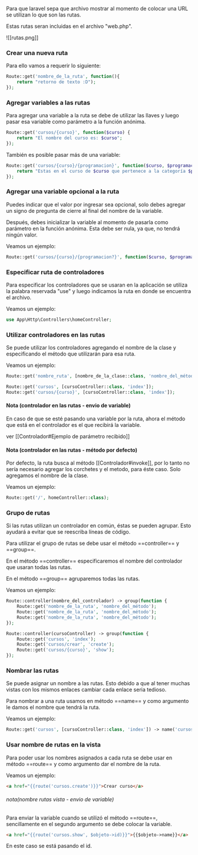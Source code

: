 Para que laravel sepa que archivo mostrar al momento de colocar una URL se utilizan lo que son las rutas.

Estas rutas seran incluidas en el archivo "web.php".

![[rutas.png]]

### Crear una nueva ruta

Para ello vamos a requerir lo siguiente:
```PHP
Route::get('nombre_de_la_ruta', function(){
	return "retorno de texto :D");
});
```
### Agregar variables a las rutas

Para agregar una variable a la ruta se debe de utilizar las llaves y luego pasar esa variable como parámetro a la función anónima.
```PHP
Route::get('cursos/{curso}', function($curso) {
	return "El nombre del curso es: $curso";
});
```
También es posible pasar más de una variable:
```PHP
Route::get('cursos/{curso}/{programacion}', function($curso, $programacion)) {
	return "Estas en el curso de $curso que pertenece a la categoría $programacion";
});
```
### Agregar una variable opcional a la ruta

Puedes indicar que el valor por ingresar sea opcional, solo debes agregar un signo de pregunta de cierre al final del nombre de la variable.

Después, debes inicializar la variable al momento de pasarla como parámetro en la función anónima. Esta debe ser nula, ya que, no tendrá ningún valor.

Veamos un ejemplo:
```PHP
Route::get('cursos/{curso}/{programacion?}', function($curso, $programacion = null))
```
### Especificar ruta de controladores
Para especificar los controladores que se usaran en la aplicación se utiliza la palabra reservada "use" y luego indicamos la ruta en donde se encuentra el archivo.

Veamos un ejemplo:
```PHP
use App\Http\Controllers\homeController;
```
### Utilizar controladores en las rutas
Se puede utilizar los controladores agregando el nombre de la clase y especificando el método que utilizarán para esa ruta.

Veamos un ejemplo:
```PHP
Route::get('nombre_ruta', [nombre_de_la_clase::class, 'nombre_del_método']);
```
```PHP
Route::get('cursos', [cursoController::class, 'index']);
Route::get('cursos/{curso}', [cursoController::class, 'index']);
```
#### Nota (controlador en las rutas - envio de variable)
En caso de que se esté pasando una variable por la ruta, ahora el método que está en el controlador es el que recibirá la variable.

ver [[Controlador#Ejemplo de parámetro recibido]]

#### Nota (controlador en las rutas - método por defecto)
Por defecto, la ruta busca al método [[Controlador#invoke]], por lo tanto no sería necesario agregar los corchetes y el metodo, para éste caso. Solo agregamos el nombre de la clase.

Veamos un ejemplo:
```PHP
Route::get('/', homeController::class);
```
### Grupo de rutas
Si las rutas utilizan un controlador en común, éstas se pueden agrupar. Esto ayudará a evitar que se reescriba líneas de código.

Para utilizar el grupo de rutas se debe usar el método ==controller== y ==group==. 

En el método ==controller== especificaremos el nombre del controlador que usaran todas las rutas.

En el método ==group== agruparemos todas las rutas.

Veamos un ejemplo:

```PHP
Route::controller(nombre_del_controlador) -> group(function {
	Route::get('nombre_de_la_ruta', 'nombre_del_método');
	Route::get('nombre_de_la_ruta', 'nombre_del_método');
	Route::get('nombre_de_la_ruta', 'nombre_del_método');
});
```
```PHP
Route::controller(cursoController) -> group(function {
	Route::get('cursos', 'index');
	Route::get('cursos/crear', 'create');
	Route::get('cursos/{curso}', 'show');
});
```
### Nombrar las rutas
Se puede asignar un nombre a las rutas. Esto debido a que al tener muchas vistas con los mismos enlaces cambiar cada enlace seria tedioso.

Para nombrar a una ruta usamos en método ==name== y como argumento le damos el nombre que tendrá la ruta.

Veamos un ejemplo:
```PHP
Route::get('cursos', [cursoController::class, 'index']) -> name('cursos.index');
```
### Usar nombre de rutas en la vista
Para poder usar los nombres asignados a cada ruta se debe usar en método ==route== y como argumento dar el nombre de la ruta.

Veamos un ejemplo:
```HTML
<a href="{{route('cursos.create')}}">Crear curso</a>
```
###### nota(nombre rutas vista - envio de variable)
Para enviar la variable cuando se utilizó el método ==route==, sencillamente en el segundo argumento se debe colocar la variable.
```HTML
<a href="{{route('cursos.show', $objeto->id)}}">{{$objeto->name}}</a>
```
En este caso se está pasando el id.